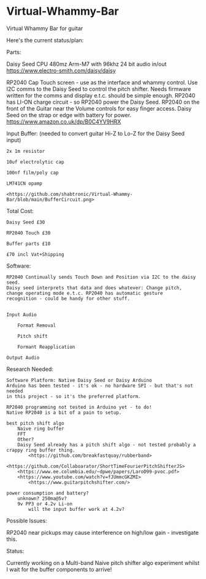 # Virtual-Whammy-Bar
Virtual Whammy Bar for guitar


Here's the current status/plan:


Parts:

Daisy Seed CPU 480mz Arm-M7 with 96khz 24 bit audio in/out
https://www.electro-smith.com/daisy/daisy

RP2040 Cap Touch screen - use as the interface and whammy control. Use I2C comms
to the Daisy Seed to control the pitch shifter. Needs firmware written for the comms
and display e.t.c. should be simple enough. RP2040 has LI-ON charge circuit - so RP2040 power the Daisy Seed. 
RP2040 on the front of the Guitar near the Volume controls for easy finger access. Daisy Seed on the strap or edge with battery for power.
https://www.amazon.co.uk/dp/B0C4YV9HRX

Input Buffer: (needed to convert guitar Hi-Z to Lo-Z for the Daisy Seed input)

	2x 1m resistor
 
	10uf electrolytic cap
 
	100nf film/poly cap
 
	LM741CN opamp
 
 	<https://github.com/shabtronic/Virtual-Whammy-Bar/blob/main/BufferCircuit.png>
 
Total Cost:

	Daisy Seed £30
 
	RP2040 Touch £30
 
	Buffer parts £10
 
	£70 incl Vat+Shipping


Software:

	RP2040 Continually sends Touch Down and Position via I2C to the daisy seed.
	Daisy seed interprets that data and does whatever: Change pitch, 
 	change operating mode e.t.c. RP2040 has automatic gesture 
  	recognition - could be handy for other stuff.

  
	Input Audio
 
		Format Removal
  
		Pitch shift
  
		Formant Reapplication
  
	Output Audio
	
Research Needed:
	
	Software Platform: Native Daisy Seed or Daisy Arduino
  	Arduino has been tested - it's ok - no hardware SPI - but that's not needed
   	in this project - so it's the preferred platform.

  	RP2040 programming not tested in Arduino yet - to do! 
   	Native RP2040 is a bit of a pain to setup.
		 
	best pitch shift algo
		Naive ring buffer
		FFT
		Other?
		Daisy Seed already has a pitch shift algo - not tested probably a crappy ring buffer thing.  		
    		<https://github.com/breakfastquay/rubberband>   		
      		<https://github.com/Collaboarator/ShortTimeFourierPitchShifterJS>		
		<https://www.ee.columbia.edu/~dpwe/papers/LaroD99-pvoc.pdf>
  		<https://www.youtube.com/watch?v=fJUmmcGKZMI>
    		<https://www.guitarpitchshifter.com/>
	
 	power consumption and battery?
		unknown? 250ma@5v?
		9v PP3 or 4.2v Li-on
			will the input buffer work at 4.2v?

Possible Issues:

RP2040 near pickups may cause interference on high/low gain - investigate this.

Status:
		
Currently working on a Multi-band Naive pitch shifter algo experiment whilst I wait for the buffer 
components to arrive!
